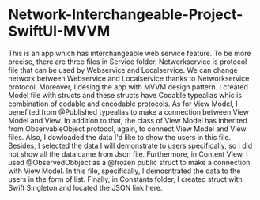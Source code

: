 # Network-Interchangeable-Project-SwiftUI-MVVM
This is an app which has interchangeable web service feature. To be more precise, there are three files in Service folder. Networkservice is protocol file that can be used by Webservice and Localservice. We can change network between Webservice and Localservice thanks to Networkservice protocol. Moreover, I desing the app with MVVM design pattern. I created Model file with structs and these structs have Codable typealias whic is combination of codable and encodable protocols. As for View Model, I benefited from @Published typealias to make a connection between View Model and View. In addition to that, the class of View Model has inherited from ObservableObject protocol, again, to connect View Model and View files. Also, I dowloaded the data I'd like to show the users in this file. Besides, I selected the data I will demonstrate to users specifically, so I did not show all the data came from Json file. Furthermore, in Content View, I used @ObservedObbject as a  @frozen public struct to make a connection with View Model. In this file, specifically, I demosntrated the data to the users in the form of list. Finally, in Constants folder, I created struct with Swift Singleton and located the JSON link here.
